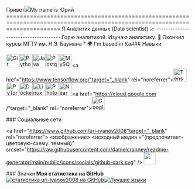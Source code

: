 Привет![](https://user-images.githubusercontent.com/18350557/176309783-0785949b-9127-417c-8b55-ab5a4333674e.gif)My name is Юрий ============================================================================================================================ Я Аналитик данных (Data scientist) 📈 ------------------------------------- Горю аналитикой. Изучаю аналитику. 📖 Окончил курсы МГТУ им. Н.Э. Баумана * 🌍 I'm based in Ка### Навыки  <p align="left"> <a href="https://git-scm.com /" target="_blank" rel="noreferrer"><img src="https://raw.githubusercontent.com/danielcranney/readme-generator/main/public/icons/skills/git-colored.svg" width="36" height="36" alt="Git" /></a><a href="https://www.python.org /" target="_blank" rel="noreferrer"><img src="https://raw.githubusercontent.com/danielcranney/readme-generator/main/public/icons/skills/python-colored.svg" width="36" height="36" alt="Python" /></a><a href="https://www.oracle.com/java /" target="_blank" rel="noreferrer"><img src="https://raw.githubusercontent.com/danielcranney/readme-generator/main/public/icons/skills/java-colored.svg" width="36" height="36" alt="Java" /></a><a href="https://www.postgresql.org /" target="_blank" rel="noreferrer"><img src="https://raw.githubusercontent.com/danielcranney/readme-generator/main/public/icons/skills/postgresql-colored.svg" width="36" height="36" alt="PostgreSQL" /></a><a href="https://www.mysql.com /" target="_blank" rel="noreferrer"><img src="https://raw.githubusercontent.com/danielcranney/readme-generator/main/public/icons/skills/mysql-colored.svg" width="36" height="36" alt="MySQL" /></a><a href="https://www.tensorflow.org/"target="_blank" rel="noreferrer"><img src="https://raw.githubusercontent.com/danielcranney/readme-generator/main/public/icons/skills/tensorflow-colored.svg " width="36" height="36" alt="TensorFlow" /></a><a href="https://pytorch.org /" target="_blank" rel="noreferrer"><img src="https://raw.githubusercontent.com/danielcranney/readme-generator/main/public/icons/skills/pytorch-colored.svg" width="36" height="36" alt="PyTorch" /></a><a href="https://www.docker.com /" target="_blank" rel="noreferrer"><img src="https://raw.githubusercontent.com/danielcranney/readme-generator/main/public/icons/skills/docker-colored.svg" width="36" height="36" alt="Docker" /></a><a href="https://www.linux.org" target="_blank" rel="noreferrer"><img src="https://raw.githubusercontent.com/danielcranney/readme-generator/main/public/icons/skills/linux-colored.svg" width="36" height="36" alt="Linux" /></a><a href="https://www.adobe.com/uk/products/photoshop.html" target="_blank" rel="noreferrer"><img src="https://raw.githubusercontent.com/danielcranney/readme-generator/main/public/icons/skills/photoshop-colored.svg" width="36" height="36" alt="Photoshop" /></a><a href="https://near.academy /" target="_blank" rel="noreferrer"><img src="https://raw.githubusercontent.com/danielcranney/readme-generator/main/public/icons/skills/near-colored.svg" width="36" height="36" alt="Near" /></a><a href="https://cloud.google.com /"target="_blank" rel="noreferrer"><img src="https://raw.githubusercontent.com/danielcranney/readme-generator/main/public/icons/skills/googlecloud-colored.svg " width="36" height ="36" alt ="Google Cloud" /></a> </p>  ### Социальные сети  <p align="left"> <a href="https://www.github.com/uri-ivanov2008"target="_blank" rel="noreferrer"> <изображение> <исходный медиа ="(предпочитает-цветовую-схему: темный)" srcset="https://raw.githubusercontent.com/danielcranney/readme-generator/main/public/icons/socials/github-dark.svg" /> <source media="(предпочитает-цветовая схема: светлая)" srcset="https://raw.githubusercontent.com/danielcranney/readme-generator/main/public/icons/socials/github.svg " /> <img src="https://raw.githubusercontent.com/danielcranney/readme-generator/main/public/icons/socials/github.svg" width="32" height="32" /> </picture> </a></p>### Значки<b> Моя статистика на GitHub </b><a href="http://www.github.com/uri-ivanov2008"><img src="https://github-readme-stats.vercel.app/api?username=uri-ivanov2008&show_icons=true&hide=&count_private=true&title_color=0891b2&text_color=ffffff&icon_color=0891b2&bg_color=1c1917&hide_border=true&show_icons=true" alt="статистика uri-ivanov2008 на GitHub" /></a><a href="https://github.com/uri-ivanov2008" align="left"><img src="https://github-readme-stats.vercel.app/api/top-langs/?username=uri-ivanov2008&langs_count=10&title_color=0891b2&text_color=ffffff&icon_color=0891b2&bg_color=1c1917&hide_border=true&locale=en&custom_title=Top%20%Languages " alt="Лучшие языки" /></a>
